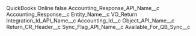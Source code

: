 <?xml version="1.0" encoding="UTF-8"?>
<CustomMetadata xmlns="http://soap.sforce.com/2006/04/metadata" xmlns:xsi="http://www.w3.org/2001/XMLSchema-instance" xmlns:xsd="http://www.w3.org/2001/XMLSchema">
    <label>QuickBooks Online</label>
    <protected>false</protected>
    <values>
        <field>Accounting_Response_API_Name__c</field>
        <value xsi:type="xsd:string">Accounting_Response__c</value>
    </values>
    <values>
        <field>Entity_Name__c</field>
        <value xsi:type="xsd:string">VO_Return</value>
    </values>
    <values>
        <field>Integration_Id_API_Name__c</field>
        <value xsi:type="xsd:string">Accounting_Id__c</value>
    </values>
    <values>
        <field>Object_API_Name__c</field>
        <value xsi:type="xsd:string">Return_CR_Header__c</value>
    </values>
    <values>
        <field>Sync_Flag_API_Name__c</field>
        <value xsi:type="xsd:string">Available_For_QB_Sync__c</value>
    </values>
</CustomMetadata>
